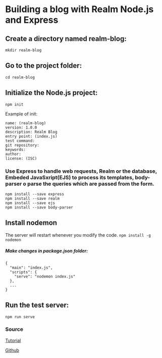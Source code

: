 # Building a blog with Realm Node.js and Express

## Create a directory named realm-blog:
`mkdir realm-blog`

## Go to the project folder: 
`cd realm-blog`

## Initialize the Node.js project:
`npm init`

Example of init: 
```
name: (realm-blog)
version: 1.0.0
description: Realm Blog
entry point: (index.js)
test command:
git repository:
keywords:
author:
license: (ISC)
```

### Use Express to handle web requests, Realm or the database, Embeded JavaSxript(EJS) to process its templates, body-parser o parse the queries which are passed from the form.
```
npm install --save express
npm install --save realm
npm install --save ejs
npm install --save body-parser
```

## Install nodemon
The server will restart whenever you modify the code.
`npm install -g nodemon`

##### Make changes in package.json folder:
```
{
  "main": "index.js",
  "scripts": {
    "serve": "nodemon index.js"
  },
  ...
}
```

## Run the test server:
`npm run serve`

### Source
[Tutorial](https://academy.realm.io/posts/realm-node-js-express-blog-tutorial/)

[Github](https://github.com/dalinaum/realm-blog/blob/a2b86d07c3075f10607fc5c6a80e855391ed3bed/tutorial/blog-en.md)
